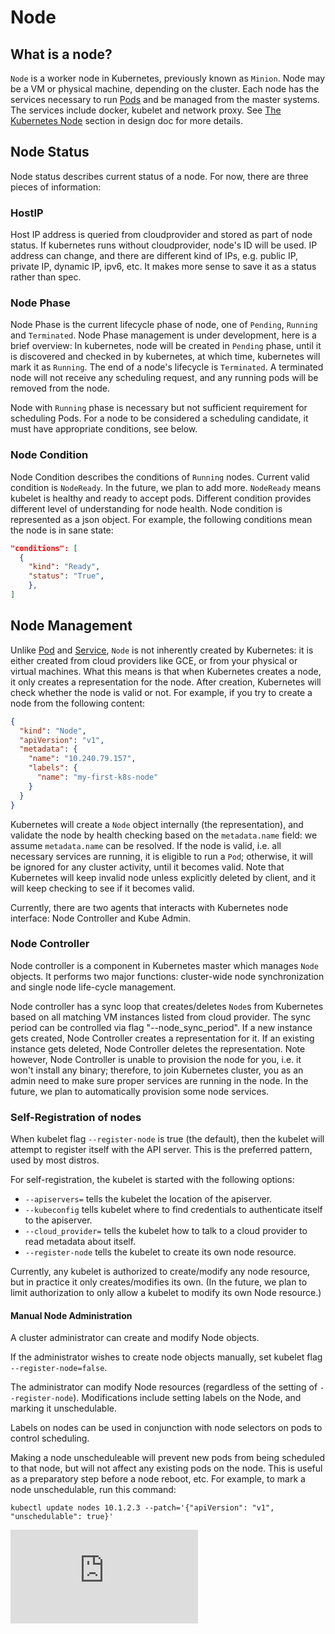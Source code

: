 # Node

## What is a node?

`Node` is a worker node in Kubernetes, previously known as `Minion`. Node
may be a VM or physical machine, depending on the cluster. Each node has
the services necessary to run [Pods](pods.md) and be managed from the master
systems. The services include docker, kubelet and network proxy. See
[The Kubernetes Node](design/architecture.md#the-kubernetes-node) section in design
doc for more details.

## Node Status

Node status describes current status of a node. For now, there are three
pieces of information:

### HostIP

Host IP address is queried from cloudprovider and stored as part of node
status. If kubernetes runs without cloudprovider, node's ID will be used.
IP address can change, and there are different kind of IPs, e.g. public
IP, private IP, dynamic IP, ipv6, etc. It makes more sense to save it as
a status rather than spec.

### Node Phase

Node Phase is the current lifecycle phase of node, one of `Pending`,
`Running` and `Terminated`. Node Phase management is under development,
here is a brief overview: In kubernetes, node will be created in `Pending`
phase, until it is discovered and checked in by kubernetes, at which time,
kubernetes will mark it as `Running`. The end of a node's lifecycle is
`Terminated`. A terminated node will not receive any scheduling request,
and any running pods will be removed from the node.

Node with `Running` phase is necessary but not sufficient requirement for
scheduling Pods. For a node to be considered a scheduling candidate, it
must have appropriate conditions, see below.

### Node Condition
Node Condition describes the conditions of `Running` nodes. Current valid
condition is `NodeReady`. In the future, we plan to add more. 
`NodeReady` means kubelet is healthy and ready to accept pods. Different 
condition provides different level of understanding for node health. 
Node condition is represented as a json object. For example, 
the following conditions mean the node is in sane state:
```json
"conditions": [
  {
    "kind": "Ready",
    "status": "True",
    },
]
```

## Node Management

Unlike [Pod](pods.md) and [Service](services.md), `Node` is not inherently
created by Kubernetes: it is either created from cloud providers like GCE,
or from your physical or virtual machines. What this means is that when
Kubernetes creates a node, it only creates a representation for the node.
After creation, Kubernetes will check whether the node is valid or not.
For example, if you try to create a node from the following content:
```json
{
  "kind": "Node",
  "apiVersion": "v1",
  "metadata": {
    "name": "10.240.79.157",
    "labels": {
      "name": "my-first-k8s-node"
    }
  }
}
```

Kubernetes will create a `Node` object internally (the representation), and
validate the node by health checking based on the `metadata.name` field: we
assume `metadata.name` can be resolved. If the node is valid, i.e. all necessary
services are running, it is eligible to run a `Pod`; otherwise, it will be
ignored for any cluster activity, until it becomes valid. Note that Kubernetes
will keep invalid node unless explicitly deleted by client, and it will keep
checking to see if it becomes valid.

Currently, there are two agents that interacts with Kubernetes node interface:
Node Controller and Kube Admin.

### Node Controller

Node controller is a component in Kubernetes master which manages `Node`
objects. It performs two major functions: cluster-wide node synchronization
and single node life-cycle management.

Node controller has a sync loop that creates/deletes `Node`s from Kubernetes
based on all matching VM instances listed from cloud provider. The sync period
can be controlled via flag "--node_sync_period". If a new instance
gets created, Node Controller creates a representation for it. If an existing
instance gets deleted, Node Controller deletes the representation. Note however,
Node Controller is unable to provision the node for you, i.e. it won't install
any binary; therefore, to
join Kubernetes cluster, you as an admin need to make sure proper services are
running in the node. In the future, we plan to automatically provision some node
services. 

### Self-Registration of nodes

When kubelet flag `--register-node` is true (the default), then the kubelet will attempt to
register itself with the API server.  This is the preferred pattern, used by most distros.

For self-registration, the kubelet is started with the following options:
  - `--apiservers=` tells the kubelet the location of the apiserver.
  - `--kubeconfig` tells kubelet where to find credentials to authenticate itself to the apiserver.  
  - `--cloud_provider=` tells the kubelet how to talk to a cloud provider to read metadata about itself.
  - `--register-node` tells the kubelet to create its own node resource.

Currently, any kubelet is authorized to create/modify any node resource, but in practice it only creates/modifies
its own.  (In the future, we plan to limit authorization to only allow a kubelet to modify its own Node resource.)

#### Manual Node Administration

A cluster administrator can create and modify Node objects.

If the administrator wishes to create node objects manually, set kubelet flag
`--register-node=false`.

The administrator can modify Node resources (regardless of the setting of `--register-node`).
Modifications include setting labels on the Node, and marking it unschedulable.

Labels on nodes can be used in conjunction with node selectors on pods to control scheduling.

Making a node unscheduleable will prevent new pods from being scheduled to that
node, but will not affect any existing pods on the node.  This is useful as a
preparatory step before a node reboot, etc.  For example, to mark a node
unschedulable, run this command:
```
kubectl update nodes 10.1.2.3 --patch='{"apiVersion": "v1", "unschedulable": true}'
```


[![Analytics](https://kubernetes-site.appspot.com/UA-36037335-10/GitHub/docs/node.md?pixel)]()
